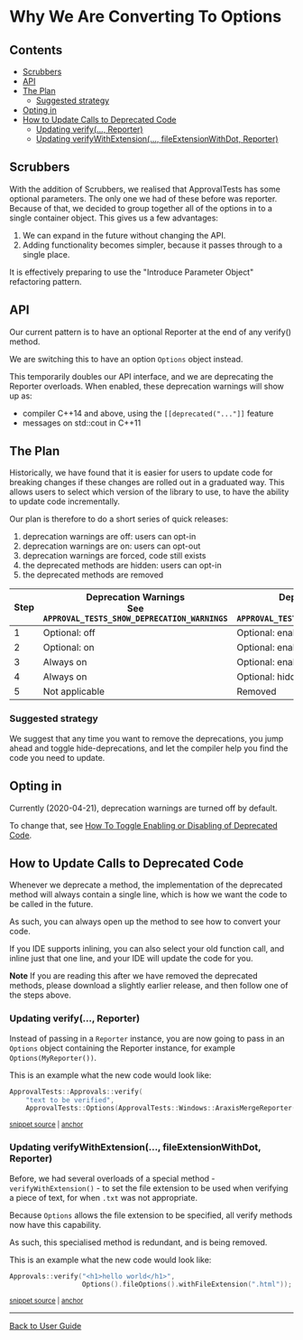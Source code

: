 <!--
GENERATED FILE - DO NOT EDIT
This file was generated by [MarkdownSnippets](https://github.com/SimonCropp/MarkdownSnippets).
Source File: /doc/explanations/mdsource/WhyWeAreConvertingToOptions.source.md
To change this file edit the source file and then execute ./run_markdown_templates.sh.
-->

<a id="top"></a>

# Why We Are Converting To Options

<!-- toc -->
## Contents

  * [Scrubbers](#scrubbers)
  * [API](#api)
  * [The Plan](#the-plan)
    * [Suggested strategy](#suggested-strategy)
  * [Opting in](#opting-in)
  * [How to Update Calls to Deprecated Code](#how-to-update-calls-to-deprecated-code)
    * [Updating verify(..., Reporter)](#updating-verify-reporter)
    * [Updating verifyWithExtension(..., fileExtensionWithDot, Reporter)](#updating-verifywithextension-fileextensionwithdot-reporter)<!-- endtoc -->

## Scrubbers

With the addition of Scrubbers, we realised that ApprovalTests has some optional parameters. The only one we had of these before was reporter. Because of that, we decided to group together all of the options in to a single container object. This gives us a few advantages:

1. We can expand in the future without changing the API.
2. Adding functionality becomes simpler, because it passes through to a single place.

It is effectively preparing to use the "Introduce Parameter Object" refactoring pattern.

## API

Our current pattern is to have an optional Reporter at the end of any verify() method.

We are switching this to have an option `Options` object instead.

This temporarily doubles our API interface, and we are deprecating the Reporter overloads.
When enabled, these deprecation warnings will show up as:
 
* compiler C++14 and above, using the `[[deprecated("..."]]` feature
* messages on std::cout in C++11

## The Plan

Historically, we have found that it is easier for users to update code for breaking changes if these changes are rolled out in a graduated way. This allows users to select which version of the library to use, to have the ability to update code incrementally.

Our plan is therefore to do a short series of quick releases:

1. deprecation warnings are off: users can opt-in
1. deprecation warnings are on: users can opt-out
1. deprecation warnings are forced, code still exists 
1. the deprecated methods are hidden: users can opt-in
1. the deprecated methods are removed

| Step | Deprecation Warnings<br />See `APPROVAL_TESTS_SHOW_DEPRECATION_WARNINGS` | Deprecated Code<br />See `APPROVAL_TESTS_HIDE_DEPRECATED_CODE` |
| ---- | ------------------------------------------------------------ | ------------------------------------------------------------ |
| 1    | Optional: off                                                | Optional: enabled                                            |
| 2    | Optional: on                                                 | Optional: enabled                                            |
| 3    | Always on                                                    | Optional: enabled                                            |
| 4    | Always on                                                    | Optional: hidden                                             |
| 5    | Not applicable                                               | Removed                                                      |

### Suggested strategy

We suggest that any time you want to remove the deprecations, you jump ahead and toggle hide-deprecations, and let the compiler help you find the code you need to update.

## Opting in

Currently (2020-04-21), deprecation warnings are turned off by default.

To change that, see [How To Toggle Enabling or Disabling of Deprecated Code](/doc/how_tos/ToggleDeprecatedCode.md#top).

## How to Update Calls to Deprecated Code

Whenever we deprecate a method, the implementation of the deprecated method will always contain a single line, which is how we want the code to be called in the future. <!-- include: updating_deprecated_code. path: /doc/how_tos/mdsource/updating_deprecated_code.include.md -->

As such, you can always open up the method to see how to convert your code.

If you IDE supports inlining, you can also select your old function call, and inline just that one line, and your IDE will update the code for you.

**Note** If you are reading this after we have removed the deprecated methods, please download a slightly earlier release, and then follow one of the steps above. <!-- end include: updating_deprecated_code. path: /doc/how_tos/mdsource/updating_deprecated_code.include.md -->

### Updating verify(..., Reporter)

Instead of passing in a `Reporter` instance, you are now going to pass in an `Options` object containing the Reporter instance, for example `Options(MyReporter())`.

This is an example what the new code would look like:

<!-- snippet: basic_approval_with_reporter -->
<a id='snippet-basic_approval_with_reporter'/></a>
```cpp
ApprovalTests::Approvals::verify(
    "text to be verified",
    ApprovalTests::Options(ApprovalTests::Windows::AraxisMergeReporter()));
```
<sup><a href='/examples/googletest_existing_main/GoogleTestApprovalsTests.cpp#L11-L15' title='File snippet `basic_approval_with_reporter` was extracted from'>snippet source</a> | <a href='#snippet-basic_approval_with_reporter' title='Navigate to start of snippet `basic_approval_with_reporter`'>anchor</a></sup>
<!-- endsnippet -->

### Updating verifyWithExtension(..., fileExtensionWithDot, Reporter)

Before, we had several overloads of a special method - `verifyWithExtension()` - to set the file extension to be used when verifying a piece of text, for when `.txt` was not appropriate.

Because `Options` allows the file extension to be specified, all verify methods now have this capability.

As such, this specialised method is redundant, and is being removed.

This is an example what the new code would look like:

<!-- snippet: use_custom_file_extension -->
<a id='snippet-use_custom_file_extension'/></a>
```cpp
Approvals::verify("<h1>hello world</h1>",
                  Options().fileOptions().withFileExtension(".html"));
```
<sup><a href='/tests/DocTest_Tests/DocTestApprovalTestTests.cpp#L19-L22' title='File snippet `use_custom_file_extension` was extracted from'>snippet source</a> | <a href='#snippet-use_custom_file_extension' title='Navigate to start of snippet `use_custom_file_extension`'>anchor</a></sup>
<!-- endsnippet -->

---

[Back to User Guide](/doc/README.md#top)
